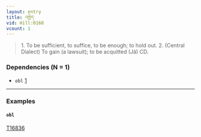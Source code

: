 ```yaml
---
layout: entry
title: འཁྱེད་
vid: Hill:0168
vcount: 1
---
```


> 1\.
 To be sufficient, to suffice, to be enough; to hold out\.
 2\.
 (Central Dialect) To gain (a lawsuit); to be acquitted (Jä) CD\.

### Dependencies (N = 1)
* `obl` [1](#obl)

---

### Examples




#### <a name='obl'>`obl`</a>

<a target='blank' href='http://tibetanverbs.soas.ac.uk/~badw/#/mila/034b?focus=T16836'>T16836</a>
